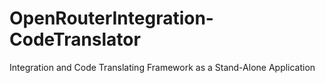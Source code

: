 # OpenRouterIntegration-CodeTranslator
Integration and Code Translating Framework as a Stand-Alone Application
